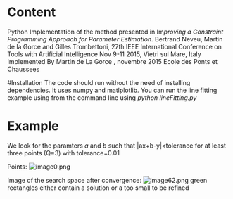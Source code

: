 # Content
Python Implementation of the method presented in 
Im*proving a Constraint Programming Approach for Parameter  Estimation*.
Bertrand Neveu, Martin de la Gorce and Gilles Trombettoni,
27th IEEE International Conference on Tools with Artificial Intelligence 
Nov 9-11 2015, Vietri sul Mare, Italy 
Implemented By Martin de La Gorce , novembre 2015
Ecole des Ponts et Chaussees

#Installation
The code should run without the need of installing dependencies. It uses numpy and matlplotlib.
You can run the line fitting example using from the command line 
using *python lineFitting.py*

# Example

We look for the paramters *a* and *b* such that 
|ax+b-y|<tolerance for at least three points (Q=3)
with tolerance=0.01

Points: 
![image0.png](https://bitbucket.org/repo/dEgXGz/images/274169658-image0.png)

Image of the search space after convergence:
![image62.png](https://bitbucket.org/repo/dEgXGz/images/3579631749-image62.png)
green rectangles either contain a solution or a too small to be refined